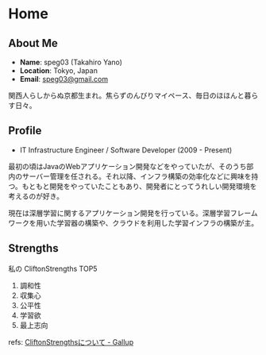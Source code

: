 # Home

## About Me

* **Name**: speg03 (Takahiro Yano)
* **Location**: Tokyo, Japan
* **Email**: [speg03@gmail.com](mailto:speg03@gmail.com)

関西人らしからぬ京都生まれ。焦らずのんびりマイペース、毎日のほほんと暮らす日々。

## Profile

* IT Infrastructure Engineer / Software Developer (2009 - Present)

最初の頃はJavaのWebアプリケーション開発などをやっていたが、そのうち部内のサーバー管理を任される。それ以降、インフラ構築の効率化などに興味を持つ。もともと開発をやっていたこともあり、開発者にとってうれしい開発環境を考えるのが好き。

現在は深層学習に関するアプリケーション開発を行っている。深層学習フレームワークを用いた学習器の構築や、クラウドを利用した学習インフラの構築が主。

## Strengths

私の CliftonStrengths TOP5

1. 調和性
1. 収集心
1. 公平性
1. 学習欲
1. 最上志向

refs: [CliftonStrengthsについて - Gallup](https://www.gallupstrengthscenter.com/home/ja-jp/about)
